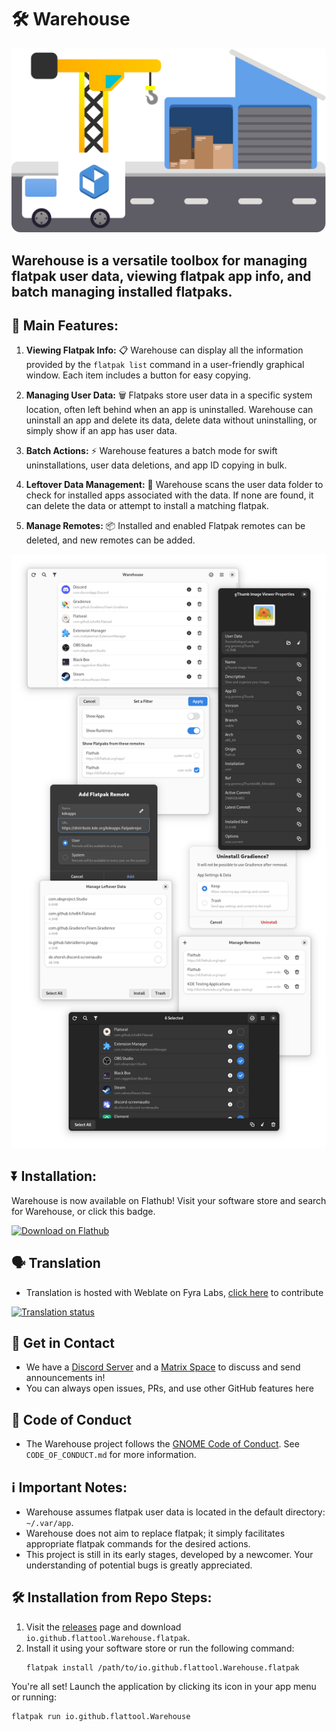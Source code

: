 # 🛠️ Warehouse

![Image banner in the style of GNOME art showing a box truck, tower crane, and storage garage sat on and next to a road.](readme_banner.svg)

## Warehouse is a versatile toolbox for managing flatpak user data, viewing flatpak app info, and batch managing installed flatpaks.

## 🚀 Main Features:

1. **Viewing Flatpak Info:** 📋 Warehouse can display all the information provided by the `flatpak list` command in a user-friendly graphical window. Each item includes a button for easy copying.

2. **Managing User Data:** 🗑️ Flatpaks store user data in a specific system location, often left behind when an app is uninstalled. Warehouse can uninstall an app and delete its data, delete data without uninstalling, or simply show if an app has user data.

3. **Batch Actions:** ⚡ Warehouse features a batch mode for swift uninstallations, user data deletions, and app ID copying in bulk.

4. **Leftover Data Management:** 📁 Warehouse scans the user data folder to check for installed apps associated with the data. If none are found, it can delete the data or attempt to install a matching flatpak.

5. **Manage Remotes:** 📦 Installed and enabled Flatpak remotes can be deleted, and new remotes can be added.

![Various screenshots of Warehouse's abilities](screenshots.png)

## ⏬ Installation:

Warehouse is now available on Flathub! Visit your software store and search for Warehouse, or click this badge.

<a href=https://flathub.org/apps/io.github.flattool.Warehouse><img width='240' alt='Download on Flathub' src='https://dl.flathub.org/assets/badges/flathub-badge-en.png'/></a>

## 🗣️ Translation
- Translation is hosted with Weblate on Fyra Labs, [click here](https://weblate.fyralabs.com/projects/flattool/warehouse/) to contribute

<a href="https://weblate.fyralabs.com/engage/flattool/">
<img src="https://weblate.fyralabs.com/widget/flattool/warehouse/multi-auto.svg" alt="Translation status" />
</a>

## 💬 Get in Contact
- We have a [Discord Server](https://discord.gg/Sq85C42Xkt) and a [Matrix Space](https://matrix.to/#/#warehouse-development:matrix.org) to discuss and send announcements in!
- You can always open issues, PRs, and use other GitHub features here

## 📜 Code of Conduct
- The Warehouse project follows the [GNOME Code of Conduct](https://wiki.gnome.org/Foundation/CodeOfConduct). See `CODE_OF_CONDUCT.md` for more information.

## ℹ️ Important Notes:
- Warehouse assumes flatpak user data is located in the default directory: `~/.var/app`.
- Warehouse does not aim to replace flatpak; it simply facilitates appropriate flatpak commands for the desired actions.
- This project is still in its early stages, developed by a newcomer. Your understanding of potential bugs is greatly appreciated.

## 🛠️ Installation from Repo Steps:

1. Visit the [releases](https://github.com/flattool/warehouse/releases) page and download `io.github.flattool.Warehouse.flatpak`.
2. Install it using your software store or run the following command:
   ```shell
   flatpak install /path/to/io.github.flattool.Warehouse.flatpak
   ```
You're all set! Launch the application by clicking its icon in your app menu or running:
```shell
flatpak run io.github.flattool.Warehouse
```
